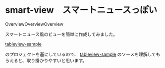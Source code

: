 # smart-view　スマートニュースっぽい  

OverviewOverviewOverview

スマートニュース風のビューを簡単に作成してみました。  
  
[tableview-sample](https://github.com/shino-g/tableview-sample)

のプロジェクトを基にしているので、
[tableview-sample](https://github.com/shino-g/tableview-sample)
のソースを理解してもらえると、取り掛かりやすいと思います。
